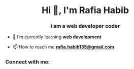 <h1 align="center">Hi 👋, I'm Rafia Habib</h1>
<h3 align="center">i am a web developer coder</h3>

- 🌱 I’m currently learning **web development**

- 📫 How to reach me **rafia.habib135@gmail.com**

<h3 align="left">Connect with me:</h3>
<p align="left">
</p>


